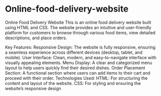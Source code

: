 # Online-food-delivery-website

Online Food Delivery Website
This is an online food delivery website built using HTML and CSS. The website provides an intuitive and user-friendly platform for customers to browse through various food items, view detailed descriptions, and place orders.

Key Features:
Responsive Design: The website is fully responsive, ensuring a seamless experience across different devices (desktop, tablet, and mobile).
User Interface: Clean, modern, and easy-to-navigate interface with visually appealing elements.
Menu Display: A clear and categorized menu layout to help users quickly find their desired dishes.
Order Placement Section: A functional section where users can add items to their cart and proceed with their order.
Technologies Used:
HTML: For structuring the content and layout of the website.
CSS: For styling and ensuring the website’s responsive design
